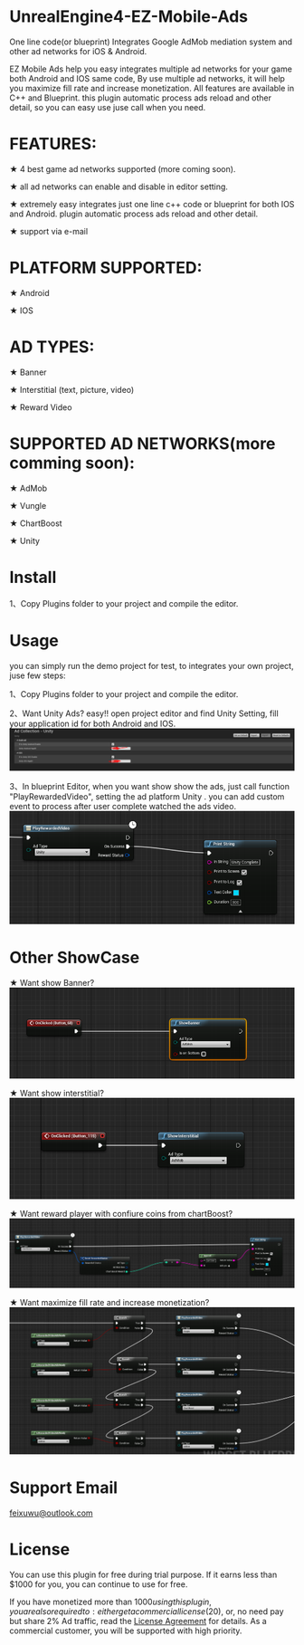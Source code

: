 # UnrealEngine4-EZ-Mobile-Ads
One line code(or blueprint) Integrates Google AdMob mediation system and other ad networks for iOS &amp; Android.

EZ Mobile Ads help you easy integrates multiple ad networks for your game both Android and IOS same code, 
By use multiple ad networks, it will  help you maximize fill rate and increase monetization.
All features are available in C++ and Blueprint. this plugin automatic process ads reload and other detail, so
 you can easy use juse call when you need.

# FEATURES: 
★ 4 best game ad networks supported (more coming soon).

★  all ad  networks  can enable and disable in editor setting.

★  extremely easy  integrates just one line c++ code or blueprint for both IOS and Android. plugin automatic process ads reload
  and other detail.

★ support via e-mail


# PLATFORM SUPPORTED:
★ Android

★ IOS

# AD TYPES:
★ Banner

★ Interstitial (text, picture, video)

★ Reward Video

# SUPPORTED AD NETWORKS(more comming soon): 
★ AdMob

★ Vungle

★ ChartBoost

★ Unity

# Install

1、Copy Plugins folder to your project and compile the editor.


# Usage
  you can simply run the demo project for test, to integrates your own project, juse few steps:
  
1、Copy Plugins folder to your project and compile the editor.

2、Want Unity Ads? easy!!
      open project editor and find Unity Setting,  fill your application id for both Android and IOS.
      ![ScreenShot](docs/config.PNG)
      
3、In blueprint Editor, when you want show show the ads, just call function "PlayRewardedVideo",  setting the ad platform Unity . 
       you can add custom event to process after user complete watched the ads video.
	![ScreenShot](docs/call.PNG)

	  
# Other ShowCase
★ Want show Banner?
	![ScreenShot](docs/banner.PNG)

★ Want show interstitial?
	![ScreenShot](docs/interstitial.PNG)
	 
★ Want reward player with confiure coins from chartBoost?  
	![ScreenShot](docs/chartboost.PNG)
	
	
★ Want maximize fill rate and increase monetization?
	![ScreenShot](docs/max.PNG)
	
	
# Support Email
  
  feixuwu@outlook.com
  
# License
 You can use this plugin for free during trial purpose. If it earns less than $1000 for you, you can continue to use for free.

If you have monetized more than $1000 using this plugin, you are also required to: either get a commercial license ($20), or, no need pay but share 2% Ad traffic, read the [License Agreement](docs/License-Agreement.md) for details. As a commercial customer, you will be supported with high priority.
